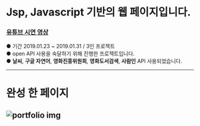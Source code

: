 # Jsp, Javascript 기반의 웹 페이지입니다.

### [유튜브 시연 영상](https://youtu.be/j4waQd7bNaQ)

●  기간 2019.01.23 ~ 2019.01.31 / 3인 프로젝트  
●  open API 사용을 숙달하기 위해 진행한 프로젝트입니다.  
●  **날씨**, **구글 자연어**, **영화진흥위원회**, **영화도서검색**, **사람인** API 사용되었습니다. 
  
---
# 완성 한 페이지
![portfolio img](https://img1.daumcdn.net/thumb/R1280x0/?scode=mtistory&fname=https%3A%2F%2Fk.kakaocdn.net%2Fdn%2Fd54I19%2FbtquK92zjtl%2FBK3v3h5mg390hO1aicvQzK%2Fimg.png)  
---
